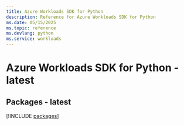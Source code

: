 ```yaml
---
title: Azure Workloads SDK for Python
description: Reference for Azure Workloads SDK for Python
ms.date: 05/15/2025
ms.topic: reference
ms.devlang: python
ms.service: workloads
---
```

# Azure Workloads SDK for Python - latest
## Packages - latest
[!INCLUDE [packages](workloads-index.md)]